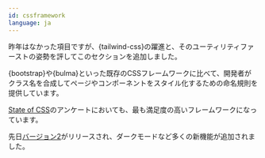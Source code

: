 ```yaml
---
id: cssframework
language: ja
---
```


昨年はなかった項目ですが、{tailwind-css}の躍進と、そのユーティリティファーストの姿勢を評してこのセクションを追加しました。

{bootstrap}や{bulma}といった既存のCSSフレームワークに比べて、開発者がクラス名を合成してページやコンポーネントをスタイル化するための命名規則を提供しています。

[State of CSS](https://2020.stateofcss.com/en-US/report/)のアンケートにおいても、最も満足度の高いフレームワークになっています。

先日[バージョン2](https://blog.tailwindcss.com/tailwindcss-v2)がリリースされ、ダークモードなど多くの新機能が追加されました。
